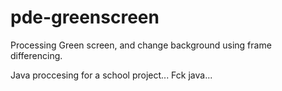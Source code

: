 # pde-greenscreen
Processing Green screen, and change background using frame differencing.

Java proccesing for a school project... Fck java...
